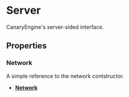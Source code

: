 # Server <Badge type="danger" text="server" />

CanaryEngine's server-sided interface.

## Properties

### Network <Badge type="tip" text="read only" />

A simple reference to the network contstructor.

* [**Network**](/api/network/)